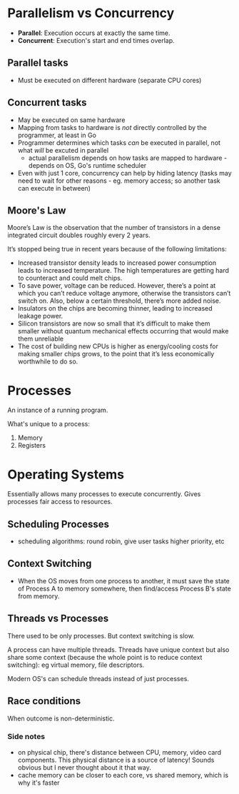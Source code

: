 # Parallelism vs Concurrency

- **Parallel**: Execution occurs at exactly the same time.
- **Concurrent**: Execution's start and end times overlap.

## Parallel tasks
- Must be executed on different hardware (separate CPU cores)

## Concurrent tasks
- May be executed on same hardware
- Mapping from tasks to hardware is _not_ directly controlled by the programmer, at least in Go
- Programmer determines which tasks _can_ be executed in parallel, not what _will_ be excuted in parallel
  - actual parallelism depends on how tasks are mapped to hardware - depends on OS, Go's runtime scheduler
- Even with just 1 core, concurrency can help by hiding latency (tasks may need to wait for other reasons - eg. memory access; so another task can execute in between)

## Moore's Law
Moore’s Law is the observation that the number of transistors in a dense integrated circuit doubles roughly every 2 years.

It’s stopped being true in recent years because of the following limitations:
- Increased transistor density leads to increased power consumption leads to increased temperature. The high temperatures are getting hard to counteract and could melt chips.
- To save power, voltage can be reduced. However, there’s a point at which you can’t reduce voltage anymore, otherwise the transistors can’t switch on. Also, below a certain threshold, there’s more added noise.
- Insulators on the chips are becoming thinner, leading to increased leakage power.
- Silicon transistors are now so small that it’s difficult to make them smaller without quantum mechanical effects occurring that would make them unreliable
- The cost of building new CPUs is higher as energy/cooling costs for making smaller chips grows, to the point that it’s less economically worthwhile to do so.

# Processes

An instance of a running program.

What's unique to a process:
1. Memory
2. Registers

# Operating Systems

Essentially allows many processes to execute concurrently. Gives processes fair access to resources.

## Scheduling Processes

- scheduling algorithms: round robin, give user tasks higher priority, etc

## Context Switching

- When the OS moves from one process to another, it must save the state of Process A to memory somewhere, then find/access Process B's state from memory.

## Threads vs Processes

There used to be only processes. But context switching is slow.

A process can have multiple threads. Threads have unique context but also share some context (because the whole point is to reduce context switching): eg virtual memory, file descriptors.

Modern OS's can schedule threads instead of just processes.

## Race conditions

When outcome is non-deterministic.

### Side notes

- on physical chip, there's distance between CPU, memory, video card components. This physical distance is a source of latency! Sounds obvious but I never thought about it that way.
- cache memory can be closer to each core, vs shared memory, which is why it's faster
